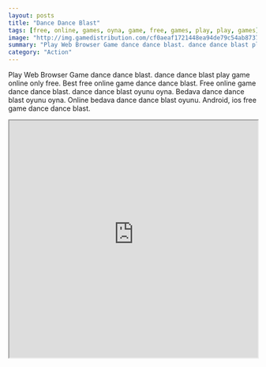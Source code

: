 ```yaml
---
layout: posts
title: "Dance Dance Blast"
tags: [free, online, games, oyna, game, free, games, play, play, games]
image: "http://img.gamedistribution.com/cf0aeaf1721448ea94de79c54ab87370.jpg"
summary: "Play Web Browser Game dance dance blast. dance dance blast play game online only free. Best free online game dance dance blast. Free online game dance dance blast. dance dance blast oyunu oyna. Bedava dance dance blast oyunu oyna. Online bedava dance dance blast oyunu. Android, ios free game dance dance blast."
category: "Action"
---
```


Play Web Browser Game dance dance blast. dance dance blast play game online only free. Best free online game dance dance blast. Free online game dance dance blast. dance dance blast oyunu oyna. Bedava dance dance blast oyunu oyna. Online bedava dance dance blast oyunu. Android, ios free game dance dance blast.

<iframe width="100%" height="480px;" src="http://flash.gamedistribution.com?game=cf0aeaf1721448ea94de79c54ab87370"></iframe>